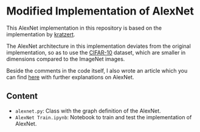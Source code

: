 # Modified Implementation of AlexNet

This AlexNet implementation in this repository is based on 
the implementation by [kratzert](https://github.com/kratzert/finetune_alexnet_with_tensorflow).

The AlexNet architecture in this implementation deviates from the
original implementation, so as to use the [CIFAR-10](https://www.cs.toronto.edu/~kriz/cifar.html)
dataset, which are smaller in dimensions compared to the ImageNet images.

Beside the comments in the code itself, I also wrote an article which you can find [here](https://mohitjain.me/2018/06/06/alexnet/) with further explanations on AlexNet.

## Content

- `alexnet.py`: Class with the graph definition of the AlexNet.
- `AlexNet Train.ipynb`: Notebook to train and test the implementation of AlexNet.
